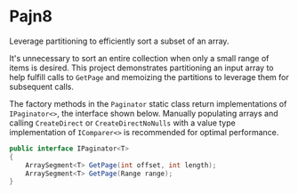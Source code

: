 # Pajn8
Leverage partitioning to efficiently sort a subset of an array.

It's unnecessary to sort an entire collection when only a small range of items is desired.
This project demonstrates partitioning an input array to help fulfill calls to ``GetPage`` and memoizing the partitions to leverage them for subsequent calls.

The factory methods in the ``Paginator`` static class return implementations of ``IPaginator<>``, the interface shown below. Manually populating arrays and calling ``CreateDirect`` or ``CreateDirectNoNulls`` with a value type implementation of ``IComparer<>`` is recommended for optimal performance.
```csharp
public interface IPaginator<T>
{
    ArraySegment<T> GetPage(int offset, int length);
    ArraySegment<T> GetPage(Range range);
}
```
